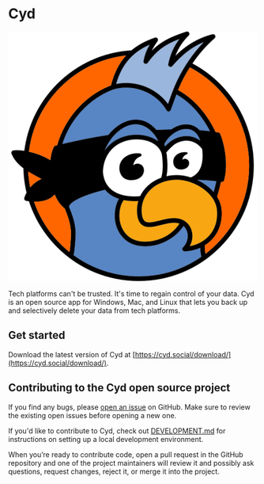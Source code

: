 # Cyd

![Cyd logo](./assets/icon.png)

Tech platforms can't be trusted. It's time to regain control of your data. Cyd is an open source app for Windows, Mac, and Linux that lets you back up and selectively delete your data from tech platforms.

## Get started

Download the latest version of Cyd at [https://cyd.social/download/](https://cyd.social/download/).

## Contributing to the Cyd open source project

If you find any bugs, please [open an issue](https://github.com/lockdown-systems/cyd/issues/new?template=Blank+issue) on GitHub. Make sure to review the existing open issues before opening a new one.

If you'd like to contribute to Cyd, check out [DEVELOPMENT.md](./DEVELOPMENT.md) for instructions on setting up a local development environment.

When you’re ready to contribute code, open a pull request in the GitHub repository and one of the project maintainers will review it and possibly ask questions, request changes, reject it, or merge it into the project.